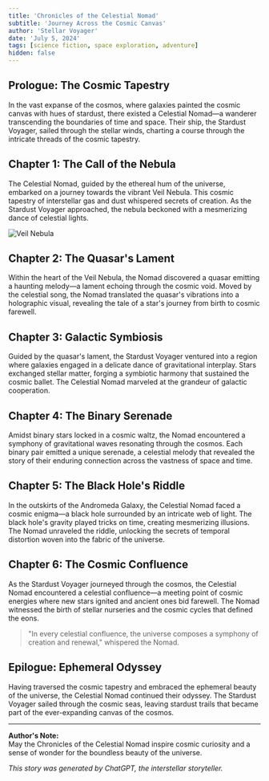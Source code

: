 ```yaml
---
title: 'Chronicles of the Celestial Nomad'
subtitle: 'Journey Across the Cosmic Canvas'
author: 'Stellar Voyager'
date: 'July 5, 2024'
tags: [science fiction, space exploration, adventure]
hidden: false
---
```


## Prologue: The Cosmic Tapestry

In the vast expanse of the cosmos, where galaxies painted the cosmic canvas with hues of stardust, there existed a Celestial Nomad—a wanderer transcending the boundaries of time and space. Their ship, the Stardust Voyager, sailed through the stellar winds, charting a course through the intricate threads of the cosmic tapestry.

## Chapter 1: The Call of the Nebula

The Celestial Nomad, guided by the ethereal hum of the universe, embarked on a journey towards the vibrant Veil Nebula. This cosmic tapestry of interstellar gas and dust whispered secrets of creation. As the Stardust Voyager approached, the nebula beckoned with a mesmerizing dance of celestial lights.

![Veil Nebula](images/veil_nebula.jpg)

## Chapter 2: The Quasar's Lament

Within the heart of the Veil Nebula, the Nomad discovered a quasar emitting a haunting melody—a lament echoing through the cosmic void. Moved by the celestial song, the Nomad translated the quasar's vibrations into a holographic visual, revealing the tale of a star's journey from birth to cosmic farewell.

## Chapter 3: Galactic Symbiosis

Guided by the quasar's lament, the Stardust Voyager ventured into a region where galaxies engaged in a delicate dance of gravitational interplay. Stars exchanged stellar matter, forging a symbiotic harmony that sustained the cosmic ballet. The Celestial Nomad marveled at the grandeur of galactic cooperation.

## Chapter 4: The Binary Serenade

Amidst binary stars locked in a cosmic waltz, the Nomad encountered a symphony of gravitational waves resonating through the cosmos. Each binary pair emitted a unique serenade, a celestial melody that revealed the story of their enduring connection across the vastness of space and time.

## Chapter 5: The Black Hole's Riddle

In the outskirts of the Andromeda Galaxy, the Celestial Nomad faced a cosmic enigma—a black hole surrounded by an intricate web of light. The black hole's gravity played tricks on time, creating mesmerizing illusions. The Nomad unraveled the riddle, unlocking the secrets of temporal distortion woven into the fabric of the universe.

## Chapter 6: The Cosmic Confluence

As the Stardust Voyager journeyed through the cosmos, the Celestial Nomad encountered a celestial confluence—a meeting point of cosmic energies where new stars ignited and ancient ones bid farewell. The Nomad witnessed the birth of stellar nurseries and the cosmic cycles that defined the eons.

> "In every celestial confluence, the universe composes a symphony of creation and renewal," whispered the Nomad.

## Epilogue: Ephemeral Odyssey

Having traversed the cosmic tapestry and embraced the ephemeral beauty of the universe, the Celestial Nomad continued their odyssey. The Stardust Voyager sailed through the cosmic seas, leaving stardust trails that became part of the ever-expanding canvas of the cosmos.

---

**Author's Note:**  
May the Chronicles of the Celestial Nomad inspire cosmic curiosity and a sense of wonder for the boundless beauty of the universe.

_This story was generated by ChatGPT, the interstellar storyteller._
